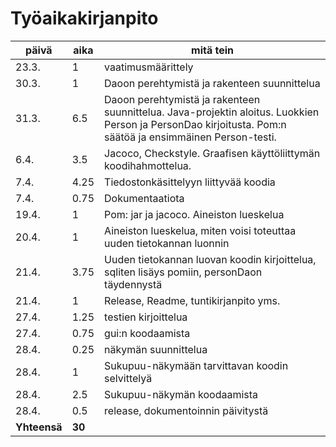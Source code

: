 # Työaikakirjanpito

päivä | aika | mitä tein
------|------|-----------
23.3. | 1 | vaatimusmäärittely
30.3. | 1 | Daoon perehtymistä ja rakenteen suunnittelua
31.3. | 6.5 | Daoon perehtymistä ja rakenteen suunnittelua. Java-projektin aloitus. Luokkien Person ja PersonDao kirjoitusta. Pom:n säätöä ja ensimmäinen Person-testi.
6.4. | 3.5 | Jacoco, Checkstyle. Graafisen käyttöliittymän koodihahmottelua.
7.4. | 4.25 | Tiedostonkäsittelyyn liittyvää koodia
7.4. | 0.75 | Dokumentaatiota
19.4. | 1 | Pom: jar ja jacoco. Aineiston lueskelua
20.4. | 1 | Aineiston lueskelua, miten voisi toteuttaa uuden tietokannan luonnin
21.4. | 3.75 | Uuden tietokannan luovan koodin kirjoittelua, sqliten lisäys pomiin, personDaon täydennystä
21.4. | 1 | Release, Readme, tuntikirjanpito yms.
27.4. | 1.25 | testien kirjoittelua
27.4. | 0.75 | gui:n koodaamista
28.4. | 0.25 | näkymän suunnittelua
28.4. | 1 | Sukupuu-näkymään tarvittavan koodin selvittelyä
28.4. | 2.5 | Sukupuu-näkymän koodaamista
28.4. | 0.5 | release, dokumentoinnin päivitystä
**Yhteensä** | **30** |
